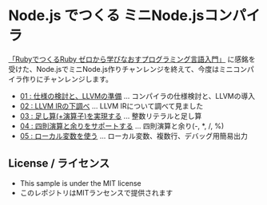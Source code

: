# Node.js でつくる ミニNode.jsコンパイラ

[「RubyでつくるRuby ゼロから学びなおすプログラミング言語入門」](https://www.amazon.co.jp/dp/4908686017) に感銘を受けた、Node.jsでミニNode.js作りチャンレンジを終えて、今度はミニコンパイラ作りにチャンレンジします。

* [01 : 仕様の検討と、LLVMの準備](https://qiita.com/massie_g/items/1bdede3016a53f366fec) ... コンパイラの仕様検討と、LLVMの導入
* [02 : LLVM IRの下調べ](https://qiita.com/massie_g/items/7e2d2d742f1da49b8daf) ... LLVM IRについて調べて見ました
* [03 : 足し算(+演算子)を実現する](https://qiita.com/massie_g/items/8d5f7afa012b7ae76ab8) ... 整数リテラルと足し算
* [04 : 四則演算と余りをサポートする](https://qiita.com/massie_g/items/07b2bec3d7266faf9785) ... 四則演算と余り(-, *, /, %)
* [05 : ローカル変数を使う](https://qiita.com/massie_g/items/ef10b1a3b214516d6663) ... ローカル変数、複数行、デバッグ用簡易出力

## License / ライセンス

* This sample is under the MIT license
* このレポジトリはMITランセンスで提供されます



